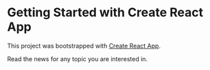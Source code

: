 # Getting Started with Create React App

This project was bootstrapped with [Create React App](https://github.com/facebook/create-react-app).

Read the news for any topic you are interested in.
